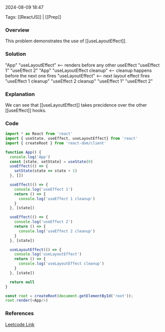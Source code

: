 
2024-08-09 18:47

Tags: [[ReactJS]] | [[Prep]]


### Overview
This problem demonstrates the use of [[useLayoutEffect]]. 

### Solution
"App"
"useLayoutEffect"   <-- renders before any other useEffect
"useEffect 1"
"useEffect 2"
"App"
"useLayoutEffect cleanup"   <-- cleanup happens before the next one fires
"useLayoutEffect"           <-- next layout effect fires
"useEffect 1 cleanup"
"useEffect 2 cleanup"
"useEffect 1"
"useEffect 2"

### Explanation
We can see that [[useLayoutEffect]] takes precidence over the other [[useEffect]] hooks.

### Code
```javascript
import * as React from 'react'
import { useState, useEffect, useLayoutEffect} from 'react'
import { createRoot } from 'react-dom/client'

function App() {
  console.log('App')
  const [state, setState] = useState(0)
  useEffect(() => {
    setState(state => state + 1)
  }, [])

  useEffect(() => {
    console.log('useEffect 1')
    return () => {
      console.log('useEffect 1 cleanup')
    }
  }, [state])

  useEffect(() => {
    console.log('useEffect 2')
    return () => {
      console.log('useEffect 2 cleanup')
    }
  }, [state])

  useLayoutEffect(() => {
    console.log('useLayoutEffect')
    return () => {
      console.log('useLayoutEffect cleanup')
    }
  }, [state])

  return null
}

const root = createRoot(document.getElementById('root'));
root.render(<App/>)
```

### References
[Leetcode Link](https://bigfrontend.dev/react-quiz/useLayoutEffect)


